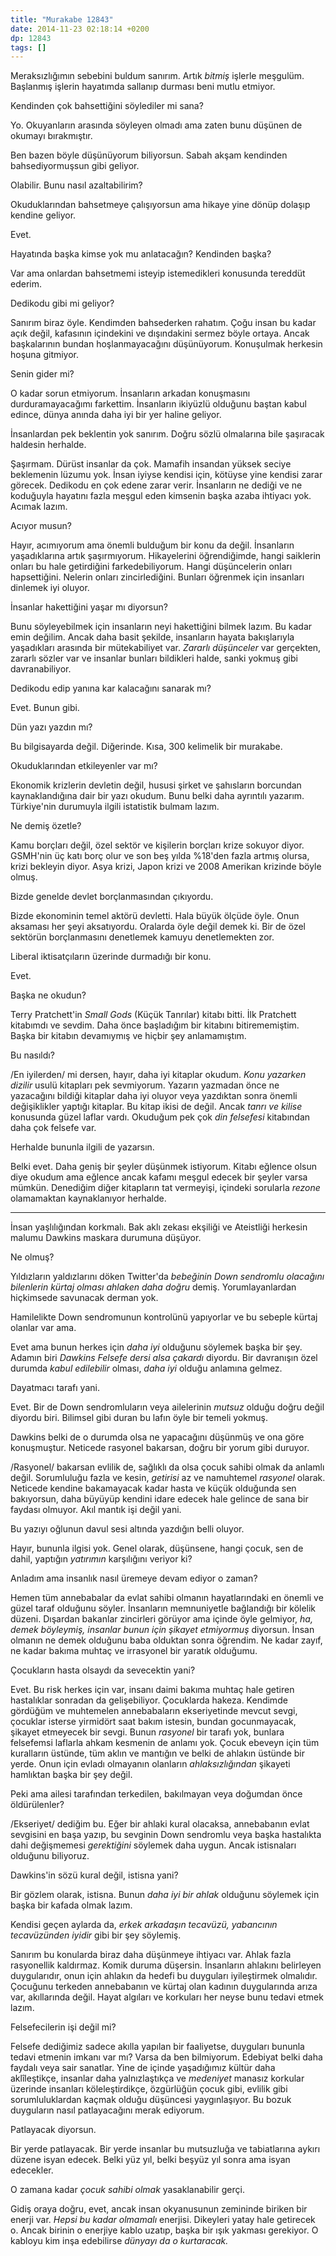 ```yaml
---
title: "Murakabe 12843"
date: 2014-11-23 02:18:14 +0200
dp: 12843
tags: []
---
```


Meraksızlığımın sebebini buldum sanırım. Artık *bitmiş* işlerle
meşgulüm. Başlanmış işlerin hayatımda sallanıp durması beni mutlu
etmiyor.

Kendinden çok bahsettiğini söylediler mi sana?

Yo. Okuyanların arasında söyleyen olmadı ama zaten bunu düşünen de
okumayı bırakmıştır.

Ben bazen böyle düşünüyorum biliyorsun. Sabah akşam kendinden
bahsediyormuşsun gibi geliyor.

Olabilir. Bunu nasıl azaltabilirim?

Okuduklarından bahsetmeye çalışıyorsun ama hikaye yine dönüp dolaşıp
kendine geliyor.

Evet.

Hayatında başka kimse yok mu anlatacağın? Kendinden başka?

Var ama onlardan bahsetmemi isteyip istemedikleri konusunda tereddüt
ederim.

Dedikodu gibi mi geliyor?

Sanırım biraz öyle. Kendimden bahsederken rahatım. Çoğu insan bu kadar
açık değil, kafasının içindekini ve dışındakini sermez böyle ortaya.
Ancak başkalarının bundan hoşlanmayacağını düşünüyorum. Konuşulmak
herkesin hoşuna gitmiyor.

Senin gider mi?

O kadar sorun etmiyorum. İnsanların arkadan konuşmasını
durduramayacağımı farkettim. İnsanların ikiyüzlü olduğunu baştan kabul
edince, dünya anında daha iyi bir yer haline geliyor.

İnsanlardan pek beklentin yok sanırım. Doğru sözlü olmalarına bile
şaşıracak haldesin herhalde.

Şaşırmam. Dürüst insanlar da çok. Mamafih insandan yüksek seciye
beklemenin lüzumu yok. İnsan iyiyse kendisi için, kötüyse yine kendisi
zarar görecek. Dedikodu en çok edene zarar verir. İnsanların ne dediği
ve ne koduğuyla hayatını fazla meşgul eden kimsenin başka azaba ihtiyacı
yok. Acımak lazım.

Acıyor musun?

Hayır, acımıyorum ama önemli bulduğum bir konu da değil. İnsanların
yaşadıklarına artık şaşırmıyorum. Hikayelerini öğrendiğimde, hangi
saiklerin onları bu hale getirdiğini farkedebiliyorum. Hangi
düşüncelerin onları hapsettiğini. Nelerin onları zincirlediğini. Bunları
öğrenmek için insanları dinlemek iyi oluyor.

İnsanlar hakettiğini yaşar mı diyorsun?

Bunu söyleyebilmek için insanların neyi hakettiğini bilmek lazım. Bu
kadar emin değilim. Ancak daha basit şekilde, insanların hayata
bakışlarıyla yaşadıkları arasında bir mütekabiliyet var. *Zararlı
düşünceler* var gerçekten, zararlı sözler var ve insanlar bunları
bildikleri halde, sanki yokmuş gibi davranabiliyor.

Dedikodu edip yanına kar kalacağını sanarak mı?

Evet. Bunun gibi.

Dün yazı yazdın mı?

Bu bilgisayarda değil. Diğerinde. Kısa, 300 kelimelik bir murakabe.

Okuduklarından etkileyenler var mı?

Ekonomik krizlerin devletin değil, hususi şirket ve şahısların borcundan
kaynaklandığına dair bir yazı okudum. Bunu belki daha ayrıntılı yazarım.
Türkiye'nin durumuyla ilgili istatistik bulmam lazım.

Ne demiş özetle?

Kamu borçları değil, özel sektör ve kişilerin borçları krize sokuyor
diyor. GSMH'nin üç katı borç olur ve son beş yılda %18'den fazla artmış
olursa, krizi bekleyin diyor. Asya krizi, Japon krizi ve 2008 Amerikan
krizinde böyle olmuş.

Bizde genelde devlet borçlanmasından çıkıyordu.

Bizde ekonominin temel aktörü devletti. Hala büyük ölçüde öyle. Onun
aksaması her şeyi aksatıyordu. Oralarda öyle değil demek ki. Bir de özel
sektörün borçlanmasını denetlemek kamuyu denetlemekten zor.

Liberal iktisatçıların üzerinde durmadığı bir konu.

Evet.

Başka ne okudun?

Terry Pratchett'in *Small Gods* (Küçük Tanrılar) kitabı bitti. İlk
Pratchett kitabımdı ve sevdim. Daha önce başladığım bir kitabını
bitirememiştim. Başka bir kitabın devamıymış ve hiçbir şey anlamamıştım.

Bu nasıldı?

/En iyilerden/ mi dersen, hayır, daha iyi kitaplar okudum. *Konu
yazarken dizilir* usulü kitapları pek sevmiyorum. Yazarın yazmadan önce
ne yazacağını bildiği kitaplar daha iyi oluyor veya yazdıktan sonra
önemli değişiklikler yaptığı kitaplar. Bu kitap ikisi de değil. Ancak
*tanrı ve kilise* konusunda güzel laflar vardı. Okuduğum pek çok *din
felsefesi* kitabından daha çok felsefe var.

Herhalde bununla ilgili de yazarsın.

Belki evet. Daha geniş bir şeyler düşünmek istiyorum. Kitabı eğlence
olsun diye okudum ama eğlence ancak kafamı meşgul edecek bir şeyler
varsa mümkün. Denediğim diğer kitapların tat vermeyişi, içindeki
sorularla *rezone* olamamaktan kaynaklanıyor herhalde.

--------------

İnsan yaşlılığından korkmalı. Bak aklı zekası ekşiliği ve Ateistliği
herkesin malumu Dawkins maskara durumuna düşüyor.

Ne olmuş?

Yıldızların yaldızlarını döken Twitter'da *bebeğinin Down sendromlu
olacağını bilenlerin kürtaj olması ahlaken daha doğru* demiş.
Yorumlayanlardan hiçkimsede savunacak derman yok.

Hamilelikte Down sendromunun kontrolünü yapıyorlar ve bu sebeple kürtaj
olanlar var ama.

Evet ama bunun herkes için *daha iyi* olduğunu söylemek başka bir şey.
Adamın biri *Dawkins Felsefe dersi alsa çakardı* diyordu. Bir davranışın
özel durumda *kabul edilebilir* olması, *daha iyi* olduğu anlamına
gelmez.

Dayatmacı tarafı yani.

Evet. Bir de Down sendromluların veya ailelerinin *mutsuz* olduğu doğru
değil diyordu biri. Bilimsel gibi duran bu lafın öyle bir temeli yokmuş.

Dawkins belki de o durumda olsa ne yapacağını düşünmüş ve ona göre
konuşmuştur. Neticede rasyonel bakarsan, doğru bir yorum gibi duruyor.

/Rasyonel/ bakarsan evlilik de, sağlıklı da olsa çocuk sahibi olmak da
anlamlı değil. Sorumluluğu fazla ve kesin, *getirisi* az ve namuhtemel
*rasyonel* olarak. Neticede kendine bakamayacak kadar hasta ve küçük
olduğunda sen bakıyorsun, daha büyüyüp kendini idare edecek hale gelince
de sana bir faydası olmuyor. Akıl mantık işi değil yani.

Bu yazıyı oğlunun davul sesi altında yazdığın belli oluyor.

Hayır, bununla ilgisi yok. Genel olarak, düşünsene, hangi çocuk, sen de
dahil, yaptığın *yatırımın* karşılığını veriyor ki?

Anladım ama insanlık nasıl üremeye devam ediyor o zaman?

Hemen tüm annebabalar da evlat sahibi olmanın hayatlarındaki en önemli
ve güzel taraf olduğunu söyler. İnsanların memnuniyetle bağlandığı bir
kölelik düzeni. Dışardan bakanlar zincirleri görüyor ama içinde öyle
gelmiyor, *ha, demek böyleymiş, insanlar bunun için şikayet etmiyormuş*
diyorsun. İnsan olmanın ne demek olduğunu baba olduktan sonra öğrendim.
Ne kadar zayıf, ne kadar bakıma muhtaç ve irrasyonel bir yaratık
olduğumu.

Çocukların hasta olsaydı da sevecektin yani?

Evet. Bu risk herkes için var, insanı daimi bakıma muhtaç hale getiren
hastalıklar sonradan da gelişebiliyor. Çocuklarda hakeza. Kendimde
gördüğüm ve muhtemelen annebabaların ekseriyetinde mevcut sevgi,
çocuklar isterse yirmidört saat bakım istesin, bundan gocunmayacak,
şikayet etmeyecek bir sevgi. Bunun *rasyonel* bir tarafı yok, bunlara
felsefemsi laflarla ahkam kesmenin de anlamı yok. Çocuk ebeveyn için tüm
kuralların üstünde, tüm aklın ve mantığın ve belki de ahlakın üstünde
bir yerde. Onun için evladı olmayanın olanların *ahlaksızlığından*
şikayeti hamlıktan başka bir şey değil.

Peki ama ailesi tarafından terkedilen, bakılmayan veya doğumdan önce
öldürülenler?

/Ekseriyet/ dediğim bu. Eğer bir ahlaki kural olacaksa, annebabanın
evlat sevgisini en başa yazıp, bu sevginin Down sendromlu veya başka
hastalıkta dahi değişmemesi *gerektiğini* söylemek daha uygun. Ancak
istisnaları olduğunu biliyoruz.

Dawkins'in sözü kural değil, istisna yani?

Bir gözlem olarak, istisna. Bunun *daha iyi bir ahlak* olduğunu söylemek
için başka bir kafada olmak lazım.

Kendisi geçen aylarda da, *erkek arkadaşın tecavüzü, yabancının
tecavüzünden iyidir* gibi bir şey söylemiş.

Sanırım bu konularda biraz daha düşünmeye ihtiyacı var. Ahlak fazla
rasyonellik kaldırmaz. Komik duruma düşersin. İnsanların ahlakını
belirleyen duygularıdır, onun için ahlakın da hedefi bu duyguları
iyileştirmek olmalıdır. Çocuğunu terkeden annebabanın ve kürtaj olan
kadının duygularında arıza var, akıllarında değil. Hayat algıları ve
korkuları her neyse bunu tedavi etmek lazım.

Felsefecilerin işi değil mi?

Felsefe dediğimiz sadece akılla yapılan bir faaliyetse, duyguları
bununla tedavi etmenin imkanı var mı? Varsa da ben bilmiyorum. Edebiyat
belki daha faydalı veya sair sanatlar. Yine de içinde yaşadığımız kültür
daha aklîleştikçe, insanlar daha yalnızlaştıkça ve *medeniyet* manasız
korkular üzerinde insanları köleleştirdikçe, özgürlüğün çocuk gibi,
evlilik gibi sorumluluklardan kaçmak olduğu düşüncesi yaygınlaşıyor. Bu
bozuk duyguların nasıl patlayacağını merak ediyorum.

Patlayacak diyorsun.

Bir yerde patlayacak. Bir yerde insanlar bu mutsuzluğa ve tabiatlarına
aykırı düzene isyan edecek. Belki yüz yıl, belki beşyüz yıl sonra ama
isyan edecekler.

O zamana kadar *çocuk sahibi olmak* yasaklanabilir gerçi.

Gidiş oraya doğru, evet, ancak insan okyanusunun zemininde biriken bir
enerji var. *Hepsi bu kadar olmamalı* enerjisi. Dikeyleri yatay hale
getirecek o. Ancak birinin o enerjiye kablo uzatıp, başka bir ışık
yakması gerekiyor. O kabloyu kim inşa edebilirse *dünyayı da o
kurtaracak.*

